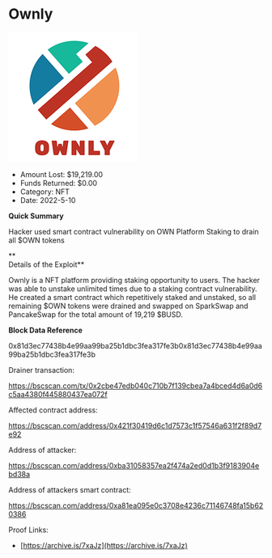 # Ownly
![Ownly](/rektimages/Ownly.png)
- Amount Lost: $19,219.00
- Funds Returned: $0.00
- Category: NFT
- Date: 2022-5-10

**Quick Summary**

Hacker used smart contract vulnerability on OWN Platform Staking to drain all $OWN tokens

 **  
Details of the Exploit**

Ownly is a NFT platform providing staking opportunity to users. The hacker was able to unstake unlimited times due to a staking contract vulnerability. He created a smart contract which repetitively staked and unstaked, so all remaining $OWN tokens were drained and swapped on SparkSwap and PancakeSwap for the total amount of 19,219 $BUSD.  

  


 **Block Data Reference**

0x81d3ec77438b4e99aa99ba25b1dbc3fea317fe3b0x81d3ec77438b4e99aa99ba25b1dbc3fea317fe3b

Drainer transaction:

https://bscscan.com/tx/0x2cbe47edb040c710b7f139cbea7a4bced4d6a0d6c5aa4380f445880437ea072f

Affected contract address: 

https://bscscan.com/address/0x421f30419d6c1d7573c1f57546a631f2f89d7e92

Address of attacker:

https://bscscan.com/address/0xba31058357ea2f474a2ed0d1b3f9183904ebd38a

Address of attackers smart contract:

https://bscscan.com/address/0xa81ea095e0c3708e4236c71146748fa15b620386


Proof Links:
- [https://archive.is/7xaJz](https://archive.is/7xaJz)



